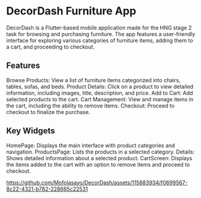 # DecorDash Furniture App

DecorDash is a Flutter-based mobile application made for the HNG stage 2 task for browsing and purchasing furniture. The app features a user-friendly interface for exploring various categories of furniture items, adding them to a cart, and proceeding to checkout.

## Features

Browse Products: View a list of furniture items categorized into chairs, tables, sofas, and beds.
Product Details: Click on a product to view detailed information, including images, title, description, and price.
Add to Cart: Add selected products to the cart.
Cart Management: View and manage items in the cart, including the ability to remove items.
Checkout: Proceed to checkout to finalize the purchase.

## Key Widgets


HomePage: Displays the main interface with product categories and navigation.
ProductsPage: Lists the products in a selected category.
Details: Shows detailed information about a selected product.
CartScreen: Displays the items added to the cart with an option to remove items and proceed to checkout.



https://github.com/Mofolasayo/DecorDash/assets/115883934/f0699567-8c22-4321-b782-228665c22531
